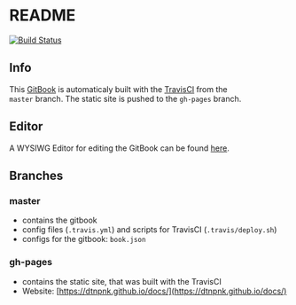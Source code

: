 # README

[![Build Status](https://travis-ci.org/dtnpnk/docs.svg?branch=source)](https://travis-ci.org/dtnpnk/docs)

## Info

This [GitBook](https://www.gitbook.com/ "GitBook") is automaticaly built with the [TravisCI](https://travis-ci.org/ "TravisCI") from the   
`master` branch. The static site is pushed to the `gh-pages` branch.

## Editor

A WYSIWG Editor for editing the GitBook can be found [here](https://www.gitbook.com/editor).

## Branches

### **master**

* contains the gitbook
* config files \(`.travis.yml`\) and scripts for TravisCI \(`.travis/deploy.sh`\)
* configs for the gitbook: `book.json`

### **gh-pages**

* contains the static site, that was built with the TravisCI
* Website: [https://dtnpnk.github.io/docs/](https://dtnpnk.github.io/docs/)



